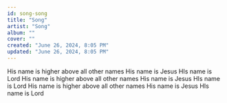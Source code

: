 ```yaml
---
id: song-song
title: "Song"
artist: "Song"
album: ""
cover: ""
created: "June 26, 2024, 8:05 PM"
updated: "June 26, 2024, 8:05 PM"
---
```


His name is higher 
above all other names
His name is Jesus 
HIs name is Lord
His name is higher 
above all other names
His name is Jesus 
HIs name is Lord
His name is higher 
above all other names
His name is Jesus 
HIs name is Lord